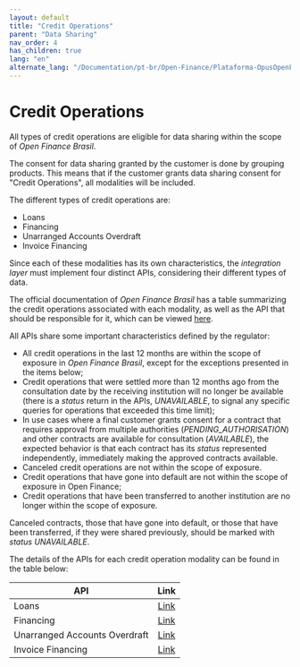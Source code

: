 ```yaml
---
layout: default
title: "Credit Operations"
parent: "Data Sharing"
nav_order: 4
has_children: true
lang: "en"
alternate_lang: "/Documentation/pt-br/Open-Finance/Plataforma-OpusOpenFinance/Integração/OOF-Crédito/"
---
```


# Credit Operations

All types of credit operations are eligible for data sharing within the scope of *Open Finance Brasil*.

The consent for data sharing granted by the customer is done by grouping products. This means that if the customer grants data sharing consent for "Credit Operations", all modalities will be included.

The different types of credit operations are:

- Loans
- Financing
- Unarranged Accounts Overdraft
- Invoice Financing

Since each of these modalities has its own characteristics, the *integration layer* must implement four distinct APIs, considering their different types of data.

The official documentation of *Open Finance Brasil* has a table summarizing the credit operations associated with each modality, as well as the API that should be responsible for it, which can be viewed [here][Tabela-Crédito-OFB].

All APIs share some important characteristics defined by the regulator:

- All credit operations in the last 12 months are within the scope of exposure in *Open Finance Brasil*, except for the exceptions presented in the items below;
- Credit operations that were settled more than 12 months ago from the consultation date by the receiving institution will no longer be available (there is a *status* return in the APIs, *UNAVAILABLE*, to signal any specific queries for operations that exceeded this time limit);
- In use cases where a final customer grants consent for a contract that requires approval from multiple authorities (*PENDING_AUTHORISATION*) and other contracts are available for consultation (*AVAILABLE*), the expected behavior is that each contract has its *status* represented independently, immediately making the approved contracts available.
- Canceled credit operations are not within the scope of exposure.
- Credit operations that have gone into default are not within the scope of exposure in Open Finance;
- Credit operations that have been transferred to another institution are no longer within the scope of exposure.

Canceled contracts, those that have gone into default, or those that have been transferred, if they were shared previously, should be marked with *status UNAVAILABLE*.

The details of the APIs for each credit operation modality can be found in the table below:

|API                             |Link                     |
|--------------------------------|:-----------------------:|
|Loans                           |[Link][Empréstimo]|
|Financing                       |[Link][Financiamento]|
|Unarranged Accounts Overdraft   |[Link][Adiantamento]|
|Invoice Financing               |[Link][Direitos-Creditórios]|

[Empréstimo]: ../apis/Empréstimo.html
[Financiamento]: ../apis/Financiamento.html
[Adiantamento]: ../apis/Adiantamento.html
[Direitos-Creditórios]: ../apis/DireitosCreditórios.html
[Tabela-Crédito-OFB]: https://openfinancebrasil.atlassian.net/wiki/spaces/OF/pages/320176146/Orienta+es+-+DC+Opera+es+de+cr+dito#Tabela-com-as-modalidades-e-submodalidades-das-APIs-de-opera%C3%A7%C3%B5es-de-cr%C3%A9dito
